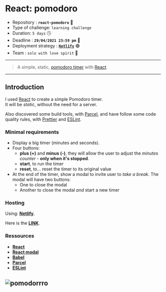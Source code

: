 # React: pomodoro

- Repository : **`react-pomodoro`** 🍅
- Type of challenge: `learning challenge`
- Duration: `5 days` 🕓
- Deadline : **`29/04/2021 23:59 pm`** 🔔
- Deployment strategy : [**`Netlify`**](https://www.netlify.com) 🟢
- Team : `solo with love spirit` 💞

---

> A simple, static, [pomodoro timer](https://en.wikipedia.org/wiki/Pomodoro_Technique) with [React](https://reactjs.org).

---

## Introduction

I used [React](https://reactjs.org) to create a simple Pomodoro timer.  
It will be _static_, without the need for a server.

Also discovered some build tools, with [Parcel](https://parceljs.org/), and have follow some code quality rules, with [Prettier](https://prettier.io) and [ESLint](https://eslint.org).

### Minimal requirements

- Display a big timer (minutes and seconds).
- Four buttons:
  - **plus (+)** and **minus (-)**, they will allow the user to adjust the _minutes counter_ - **only when it's stopped**.
  - **start**, to run the timer
  - **reset**, to… reset the timer to its original value
- At the end of the timer, show a modal to invite user to *take a break*. The modal will have two buttons:
  - One to close the modal
  - Another to close the modal *and* start a new timer

### Hosting

Using: [**Netlify**](https://www.netlify.com).

Here is the [**LINK**](https://keen-wiles-965e4a.netlify.app/).

### Ressources

- [**React**](https://reactjs.org/)
- [**React modal**](https://www.npmjs.com/package/react-modal)
- [**Babel**](https://babeljs.io/)
- [**Parcel**](https://parceljs.org/)
- [**ESLint**](https://eslint.org/)


![pomodorrro](https://media1.tenor.com/images/e845cf9df1985bdd1e569fa548f9d1e4/tenor.gif?itemid=12706835) 
---
